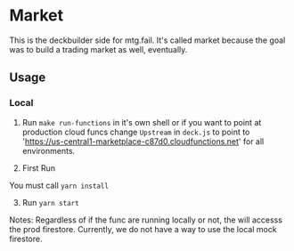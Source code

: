 # Market

This is the deckbuilder side for mtg.fail. It's called market because the goal was to build a trading market as well, eventually.

## Usage

### Local

1. Run `make run-functions` in it's own shell or if you want to point at production cloud funcs change `Upstream` in `deck.js` to point to 'https://us-central1-marketplace-c87d0.cloudfunctions.net' for all environments.

2. First Run

You must call `yarn install`

3. Run `yarn start`

Notes:
	Regardless of if the func are running locally or not, the will accesss the prod firestore. Currently, we do not have a way to use the local mock firestore.


